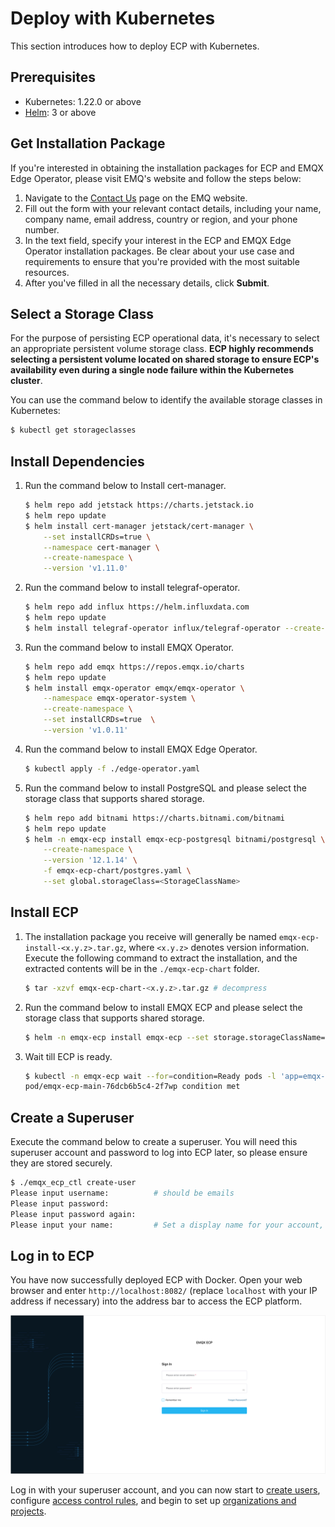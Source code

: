 # Deploy with Kubernetes

This section introduces how to deploy ECP with Kubernetes. 

## Prerequisites

- Kubernetes: 1.22.0 or above
- [Helm](https://helm.sh/): 3 or above

## Get Installation Package

If you're interested in obtaining the installation packages for ECP and EMQX Edge Operator, please visit EMQ's website and follow the steps below:

1. Navigate to the [Contact Us](https://www.emqx.com/en/contact?product=emqx-ecp) page on the EMQ website.
2. Fill out the form with your relevant contact details, including your name,  company name, email address, country or region, and your phone number. 
3. In the text field, specify your interest in the ECP and EMQX Edge Operator installation packages. Be clear about your use case and requirements to ensure that you're provided with the most suitable resources.
4. After you've filled in all the necessary details, click **Submit**.

## Select a Storage Class

For the purpose of persisting ECP operational data, it's necessary to select an appropriate persistent volume storage class. **ECP highly recommends selecting a persistent volume located on shared storage to ensure ECP's availability even during a single node failure within the Kubernetes cluster**. <!--need to confirm-->

You can use the command below to identify the available storage classes in Kubernetes:

```bash
$ kubectl get storageclasses
```

## Install Dependencies

1. Run the command below to Install cert-manager. <!--这里需要需要解释下每个依赖项是做啥的-->

   ```bash
   $ helm repo add jetstack https://charts.jetstack.io
   $ helm repo update
   $ helm install cert-manager jetstack/cert-manager \
       --set installCRDs=true \
       --namespace cert-manager \
       --create-namespace \
       --version 'v1.11.0'
   ```

2. Run the command below to install telegraf-operator.

   ```bash
   $ helm repo add influx https://helm.influxdata.com
   $ helm repo update
   $ helm install telegraf-operator influx/telegraf-operator --create-namespace --version '1.3.10'
   ```

3. Run the command below to install EMQX Operator.

   ```bash
   $ helm repo add emqx https://repos.emqx.io/charts
   $ helm repo update
   $ helm install emqx-operator emqx/emqx-operator \
       --namespace emqx-operator-system \
       --create-namespace \
       --set installCRDs=true  \
       --version 'v1.0.11'
   ```

4. Run the command below to install EMQX Edge Operator.

   ```bash
   $ kubectl apply -f ./edge-operator.yaml
   ```

5. Run the command below to install PostgreSQL and please select the storage class that supports shared storage. 

   ```bash
   $ helm repo add bitnami https://charts.bitnami.com/bitnami
   $ helm repo update
   $ helm -n emqx-ecp install emqx-ecp-postgresql bitnami/postgresql \
       --create-namespace \
       --version '12.1.14' \
       -f emqx-ecp-chart/postgres.yaml \
       --set global.storageClass=<StorageClassName>
   ```

## Install ECP

1. The installation package you receive will generally be named `emqx-ecp-install-<x.y.z>.tar.gz`, where `<x.y.z>` denotes version information.  Execute the following command to extract the installation, and the extracted contents will be in the `./emqx-ecp-chart` folder.

   ```bash
   $ tar -xzvf emqx-ecp-chart-<x.y.z>.tar.gz # decompress
   ```

2. Run the command below to install EMQX ECP and please select the storage class that supports shared storage. 

   ```bash
   $ helm -n emqx-ecp install emqx-ecp --set storage.storageClassName=<StorageClassName> emqx-ecp-chart
   ```

3. Wait till ECP is ready. 

   ```bash
   $ kubectl -n emqx-ecp wait --for=condition=Ready pods -l 'app=emqx-ecp-main'
   pod/emqx-ecp-main-76dcb6b5c4-2f7wp condition met
   ```

## Create a Superuser

Execute the command below to create a superuser. You will need this superuser account and password to log into ECP later, so please ensure they are stored securely.

```bash
$ ./emqx_ecp_ctl create-user
Please input username:          # should be emails
Please input password:          
Please input password again:    
Please input your name:         # Set a display name for your account, for example, ECPAdmin
```

## Log in to ECP 

You have now successfully deployed ECP with Docker. Open your web browser and enter `http://localhost:8082/` (replace `localhost` with your IP address if necessary) into the address bar to access the ECP platform. 

<img src="./_assets/ECP-login.png" alt="Log in" style="zoom:50%;" />

Log in with your superuser account, and you can now start to [create users](../system_admin/user_management.md), configure [access control rules](../acl/introduction.md), and begin to set up [organizations and projects](../system_admin/introduction.md). 